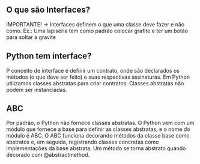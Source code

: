 ## O que são Interfaces?
IMPORTANTE! -> Interfaces definem o que uma classe deve fazer e não como.
Ex.: Uma lapiséria tem como padrão colocar grafite e ter um botão para soltar a gravite

## Python tem interface?
P conceito de interface é definir um contrato, onde são declarados os métodos (o que deve ser feito) e suas respectivas
assinaturas. Em Python utilizamos classes abstratas para criar contratos. Classes abstratas não podem ser instanciadas.

## ABC
Por padrão, o Python não fornece classes abstratas. O Python vem com um módulo que fornece a base para definir as
classes abstratas, e o nome do módulo é ABC. O ABC funciona decorando métodos da classe base como abstratos e, em
seguida, registrando classes concretas como implementações da base abstrata. Um método se torna abstrato quando decorado
com @abstractmethod.
